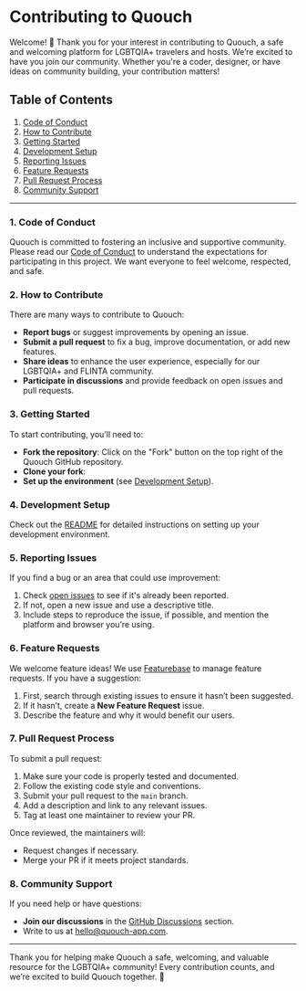# Contributing to Quouch

Welcome! 🎉 Thank you for your interest in contributing to Quouch, a safe and welcoming platform for LGBTQIA+ travelers
and hosts. We’re excited to have you join our community. Whether you're a coder, designer, or have ideas on community
building, your contribution matters!

## Table of Contents

1. [Code of Conduct](#1-code-of-conduct)
2. [How to Contribute](#2-how-to-contribute)
3. [Getting Started](#3-getting-started)
4. [Development Setup](#4-development-setup)
5. [Reporting Issues](#5-reporting-issues)
6. [Feature Requests](#6-feature-requests)
7. [Pull Request Process](#7-pull-request-process)
8. [Community Support](#8-community-support)

---

### 1. Code of Conduct

Quouch is committed to fostering an inclusive and supportive community. Please read
our [Code of Conduct](CODE_OF_CONDUCT.md) to understand the expectations for participating in this project. We want
everyone to feel welcome, respected, and safe.

### 2. How to Contribute

There are many ways to contribute to Quouch:

- **Report bugs** or suggest improvements by opening an issue.
- **Submit a pull request** to fix a bug, improve documentation, or add new features.
- **Share ideas** to enhance the user experience, especially for our LGBTQIA+ and FLINTA community.
- **Participate in discussions** and provide feedback on open issues and pull requests.

### 3. Getting Started

To start contributing, you’ll need to:

- **Fork the repository**: Click on the "Fork" button on the top right of the Quouch GitHub repository.
- **Clone your fork**:
- **Set up the environment** (see [Development Setup](#4-development-setup)).

### 4. Development Setup

Check out the [README](README.md) for detailed instructions on setting up your development environment.

### 5. Reporting Issues

If you find a bug or an area that could use improvement:

1. Check [open issues](https://quouch.featurebase.app/dashboard/posts) to see if it's already been reported.
2. If not, open a new issue and use a descriptive title.
3. Include steps to reproduce the issue, if possible, and mention the platform and browser you’re using.

### 6. Feature Requests

We welcome feature ideas! We use [Featurebase](https://quouch.featurebase.app/dashboard/posts) to manage feature
requests. If you have a suggestion:

1. First, search through existing issues to ensure it hasn’t been suggested.
2. If it hasn’t, create a **New Feature Request** issue.
3. Describe the feature and why it would benefit our users.

### 7. Pull Request Process

To submit a pull request:

1. Make sure your code is properly tested and documented.
2. Follow the existing code style and conventions.
3. Submit your pull request to the `main` branch.
4. Add a description and link to any relevant issues.
5. Tag at least one maintainer to review your PR.

Once reviewed, the maintainers will:

- Request changes if necessary.
- Merge your PR if it meets project standards.

### 8. Community Support

If you need help or have questions:

- **Join our discussions** in the [GitHub Discussions](https://github.com/quouch/quouch/discussions) section.
- Write to us at [hello@quouch-app.com](mailto:hello@quouch-app.com).

---

Thank you for helping make Quouch a safe, welcoming, and valuable resource for the LGBTQIA+ community! Every
contribution counts, and we’re excited to build Quouch together. 🌈
